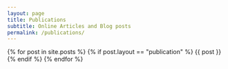 ```yaml
---
layout: page
title: Publications
subtitle: Online Articles and Blog posts
permalink: /publications/
---
```


<div class="publications-page wrapper">

  {% for post in site.posts %}
    {% if post.layout == "publication" %}
      {{ post }}
    {% endif %}
  {% endfor %}

</div>
